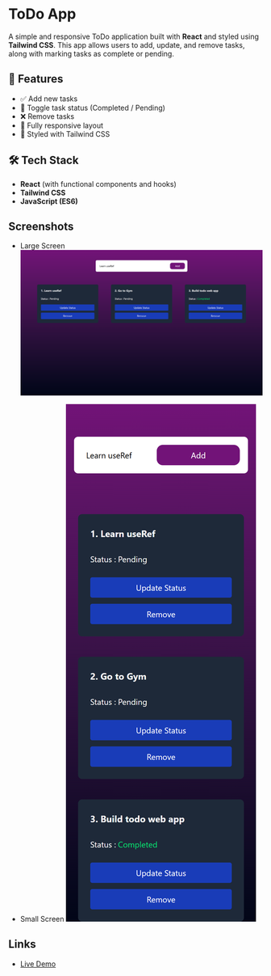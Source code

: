 # ToDo App

A simple and responsive ToDo application built with **React** and styled using **Tailwind CSS**. This app allows users to add, update, and remove tasks, along with marking tasks as complete or pending.

## 🚀 Features

- ✅ Add new tasks
- 🔁 Toggle task status (Completed / Pending)
- ❌ Remove tasks
- 📱 Fully responsive layout
- 🎨 Styled with Tailwind CSS

## 🛠️ Tech Stack

- **React** (with functional components and hooks)
- **Tailwind CSS**
- **JavaScript (ES6)**

## Screenshots

- Large Screen
  ![alt text](lg-todo-assign02.png)

- Small Screen
  ![alt text](sm-todo-assign02.png)

## Links

- [Live Demo](https://todowebappassign02p01.netlify.app/)
